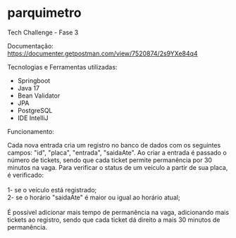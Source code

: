 # parquimetro
Tech Challenge - Fase 3

Documentação: https://documenter.getpostman.com/view/7520874/2s9YXe84q4

Tecnologias e Ferramentas utilizadas:
- Springboot
- Java 17
- Bean Validator
- JPA
- PostgreSQL
- IDE IntelliJ

Funcionamento: 

  Cada nova entrada cria um registro no banco de dados com os seguintes campos:  "id", "placa", "entrada", "saidaAte". 
  Ao criar a entrada é passado o número de tickets, sendo que cada ticket permite permanência por 30 minutos na vaga.
  Para verificar o status de um veículo a partir de sua placa, é verificado: <br /><br />
    1- se o veículo está registrado; <br />
    2- se o horário "saidaAte" é maior ou igual ao horário atual; <br /><br />
    É possível adicionar mais tempo de permanência na vaga, adicionando mais tickets ao registro, sendo que cada ticket dá direito a mais 30 minutos de permanência.

